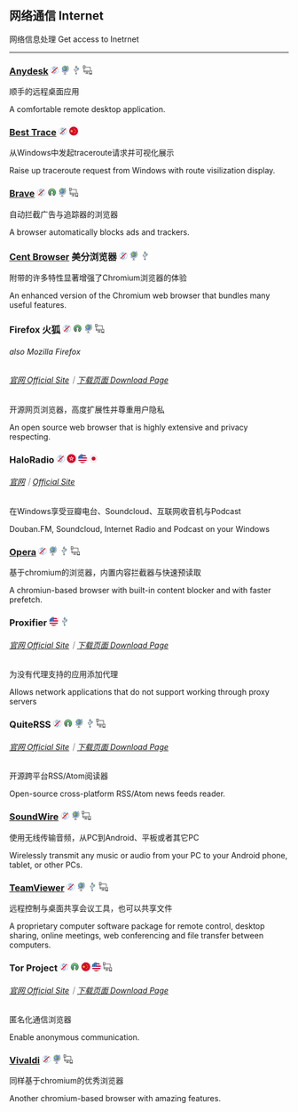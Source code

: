 ## 网络通信   Internet

网络信息处理   Get access to Inetrnet

---

### [Anydesk](http://anydesk.com/) ![](/assets/图片2.png) ![](/assets/earth-globe.png) ![](/assets/usb.png) ![](/assets/multi_platform.png)

顺手的远程桌面应用

A comfortable remote desktop application.

### [Best Trace](https://www.ipip.net/download.html) ![](/assets/图片2.png) ![](/assets/china.png)

从Windows中发起traceroute请求并可视化展示

Raise up traceroute request from Windows with route visilization display.

### [**Brave**](https://www.brave.com/) ![](/assets/图片2.png) ![](/assets/open-source-icon.png) ![](/assets/earth-globe.png) ![](/assets/multi_platform.png)

自动拦截广告与追踪器的浏览器

A browser automatically blocks ads and trackers.

### [Cent Browser](http://www.centbrowser.com/) 美分浏览器 ![](/assets/图片2.png) ![](/assets/earth-globe.png) ![](/assets/usb.png)

附带的许多特性显著增强了Chromium浏览器的体验

An enhanced version of the Chromium web browser that bundles many useful features.

### Firefox 火狐 ![](/assets/图片2.png) ![](/assets/open-source-icon.png) ![](/assets/earth-globe.png) ![](/assets/multi_platform.png)

###### also Mozilla Firefox

###### [官网 Official Site](https://www.mozilla.org)｜[下载页面 Download Page](https://www.mozilla.org/en-US/firefox/all/)

开源网页浏览器，高度扩展性并尊重用户隐私

An open source web browser that is highly extensive and privacy respecting.

### HaloRadio ![](/assets/图片2.png) ![](/assets/hong-kong.png) ![](/assets/united-states.png) ![](/assets/japan.png)

###### [官网](https://www.icyarrow.com/haloradio/)｜[Official Site](https://www.douban.com/note/561310960/)

在Windows享受豆瓣电台、Soundcloud、互联网收音机与Podcast

Douban.FM, Soundcloud, Internet Radio and Podcast on your Windows

### [Opera](http://www.opera.com/) ![](/assets/图片2.png) ![](/assets/earth-globe.png) ![](/assets/usb.png) ![](/assets/multi_platform.png)

基于chromium的浏览器，内置内容拦截器与快速预读取

A chromiun-based browser with built-in content blocker and with faster prefetch.

### Proxifier ![](/assets/united-states.png) ![](/assets/usb.png)

###### [官网 Official Site](http://proxifier.com/)｜[下载页面 Download Page](http://proxifier.com/download.htm)

为没有代理支持的应用添加代理

Allows network applications that do not support working through proxy servers

### QuiteRSS ![](/assets/图片2.png) ![](/assets/open-source-icon.png) ![](/assets/earth-globe.png) ![](/assets/usb.png) ![](/assets/multi_platform.png)

###### [官网 Official Site](https://quiterss.org/)｜[下载页面 Download Page](https://quiterss.org/en/download)

开源跨平台RSS/Atom阅读器

Open-source cross-platform RSS/Atom news feeds reader.

### [SoundWire](http://georgielabs.net/) ![](/assets/图片2.png) ![](/assets/earth-globe.png) ![](/assets/multi_platform.png)

使用无线传输音频，从PC到Android、平板或者其它PC

Wirelessly transmit any music or audio from your PC to your Android phone, tablet, or other PCs.

### [TeamViewer](http://www.teamviewer.com/) ![](/assets/图片2.png) ![](/assets/earth-globe.png) ![](/assets/usb.png) ![](/assets/multi_platform.png)

远程控制与桌面共享会议工具，也可以共享文件

A proprietary computer software package for remote control, desktop sharing, online meetings, web conferencing and file transfer between computers.

### Tor Project ![](/assets/图片2.png) ![](/assets/open-source-icon.png) ![](/assets/china.png) ![](/assets/united-states.png) ![](/assets/multi_platform.png)

###### [官网 Official Site](https://www.torproject.org/)｜[下载页面 Download Page](https://www.torproject.org/download/download.html.en)

匿名化通信浏览器

Enable anonymous communication.

### [Vivaldi](https://vivaldi.com/) ![](/assets/图片2.png) ![](/assets/earth-globe.png) ![](/assets/multi_platform.png)

同样基于chromium的优秀浏览器

Another chromium-based browser with amazing features.

